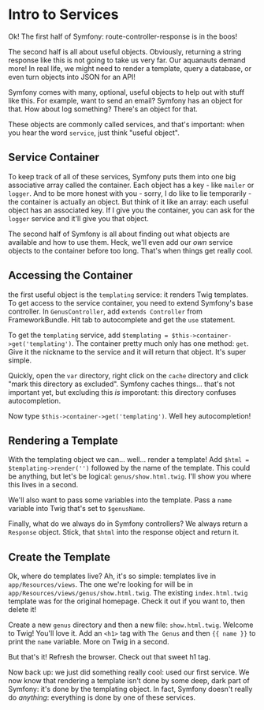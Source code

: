 # Intro to Services

Ok! The first half of Symfony: route-controller-response is in the boos!

The second half is all about useful objects. Obviously, returning a string response
like this is not going to take us very far. Our aquanauts demand more! In real life,
we might need to render a template, query a database, or even turn objects into JSON
for an API!

Symfony comes with many, optional, useful objects to help out with stuff like this.
For example, want to send an email? Symfony has an object for that. How about log
something? There's an object for that.

These objects are commonly called services, and that's important: when you hear the
word `service`, just think "useful object".


## Service Container

To keep track of all of these services, Symfony puts them into one big associative
array called the container. Each object has a key - like `mailer` or `logger`. And
to be more honest with you - sorry, I do like to lie temporarily - the container
is actually an object. But think of it like an array: each useful object has an
associated key. If I give you the container, you can ask for the `logger` service
and it'll give you that object.

The second half of Symfony is all about finding out what objects are available and
how to use them. Heck, we'll even add our *own* service objects to the container
before too long. That's when things get really cool.

## Accessing the Container

the first useful object is the `templating` service: it renders Twig templates. To
get access to the service container, you need to extend Symfony's base controller.
In `GenusController`, add `extends Controller` from FrameworkBundle. Hit tab to
autocomplete and get the `use` statement.

To get the `templating` service, add `$templating = $this->container->get('templating')`.
The container pretty much only has one method: `get`. Give it the nickname to the
service and it will return that object. It's super simple.

Quickly, open the `var` directory, right click on the `cache` directory and click
"mark this directory as excluded". Symfony caches things... that's not important
yet, but excluding this *is* imporotant: this directory confuses autocompletion.

Now type `$this->container->get('templating')`. Well hey autocompletion!

## Rendering a Template

With the templating object we can... well... render a template! Add
`$html = $templating->render('')` followed by the name of the template. This could
be anything, but let's be logical: `genus/show.html.twig`. I'll show you where this
lives in a second.

We'll also want to pass some variables into the template. Pass a `name` variable
into Twig that's set to `$genusName`.

Finally, what do we always do in Symfony controllers? We always return a `Response`
object. Stick, that `$html` into the response object and return it.

## Create the Template

Ok, where do templates live? Ah, it's so simple: templates live in `app/Resources/views`.
The one we're looking for will be in `app/Resources/views/genus/show.html.twig`.
The existing `index.html.twig` template was for the original homepage. Check it out
if you want to, then delete it!

Create a new `genus` directory and then a new file: `show.html.twig`. Welcome to
Twig! You'll love it. Add an `<h1>` tag with `The Genus` and then `{{ name }}` to
print the `name` variable. More on Twig in a second.

But that's it! Refresh the browser. Check out that sweet h1 tag. 

Now back up: we just did something really cool: used our first service. We now know
that rendering a template isn't done by some deep, dark part of Symfony: it's done
by the templating object. In fact, Symfony doesn't really do *anything*: everything
is done by one of these services.

